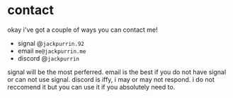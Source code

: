 # contact

okay i've got a couple of ways you can contact me!

- signal @`jackpurrin.92`
- email `me@jackpurrin.me`
- discord @`jackpurrin`

signal will be the most perferred.
email is the best if you do not have signal or can not use signal.
discord is iffy, i may or may not respond. i do not reccomend it but you can use it if you absolutely need to. 